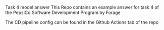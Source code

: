 Task 4 model answer This Repo contains an example answer for task 4 of the PepsiCo Software Development Program by Forage

The CD pipeline config can be found in the Github Actions tab of the repo
